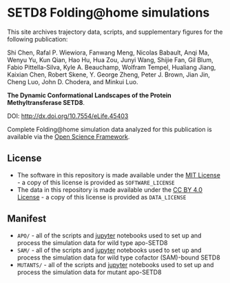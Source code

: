 # SETD8 Folding@home simulations

This site archives trajectory data, scripts, and supplementary figures for the following publication:

Shi Chen, Rafal P. Wiewiora, Fanwang Meng, Nicolas Babault, Anqi Ma, Wenyu Yu, Kun Qian, Hao Hu, Hua Zou, Junyi Wang, Shijie Fan, Gil Blum, Fabio Pittella-Silva, Kyle A. Beauchamp, Wolfram Tempel, Hualiang Jiang, Kaixian Chen, Robert Skene, Y. George Zheng, Peter J. Brown, Jian Jin, Cheng Luo, John D. Chodera, and Minkui Luo.

**The Dynamic Conformational Landscapes of the Protein Methyltransferase SETD8**.  

DOI: http://dx.doi.org/10.7554/eLife.45403

Complete Folding@home simulation data analyzed for this publication is available via the [Open Science Framework](https://osf.io/2h6p4/).

## License 
* The software in this repository is made available under the [MIT License](https://opensource.org/licenses/MIT) - a copy of this license is provided as `SOFTWARE_LICENSE`
* The data in this repository is made available under the [CC BY 4.0 License](https://creativecommons.org/licenses/by/4.0/) - a copy of this license is provided as `DATA_LICENSE`

## Manifest

* `APO/` - all of the scripts and [jupyter](http://jupyter.org/) notebooks used to set up and process the simulation data for wild type apo-SETD8
* `SAM/` - all of the scripts and [jupyter](http://jupyter.org/) notebooks used to set up and process the simulation data for wild type cofactor (SAM)-bound SETD8
* `MUTANTS/` - all of the scripts and [jupyter](http://jupyter.org/) notebooks used to set up and process the simulation data for mutant apo-SETD8
